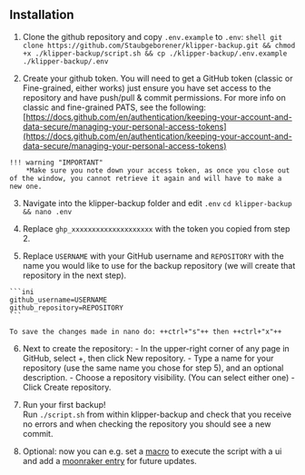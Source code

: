 ## Installation
  1. Clone the github repository and copy `.env.example` to `.env`:
    ```shell
    git clone https://github.com/Staubgeborener/klipper-backup.git && chmod +x ./klipper-backup/script.sh && cp ./klipper-backup/.env.example ./klipper-backup/.env
    ```  

  2. Create your github token. You will need to get a GitHub token (classic or Fine-grained, either works) just ensure you have set access to the repository and have push/pull & commit permissions.
    For more info on classic and fine-grained PATS, see the following: [https://docs.github.com/en/authentication/keeping-your-account-and-data-secure/managing-your-personal-access-tokens](https://docs.github.com/en/authentication/keeping-your-account-and-data-secure/managing-your-personal-access-tokens)    

    !!! warning "IMPORTANT"
        *Make sure you note down your access token, as once you close out of the window, you cannot retrieve it again and will have to make a new one.  

  3. Navigate into the klipper-backup folder and edit `.env`
    ```
    cd klipper-backup && nano .env
    ```  

  4. Replace `ghp_xxxxxxxxxxxxxxxxxxxx` with the token you copied from step 2.  
  5. Replace `USERNAME` with your GitHub username and `REPOSITORY` with the name you would like to use for the backup repository (we will create that repository in the next step).

    ```ini
    github_username=USERNAME
    github_repository=REPOSITORY
    ```

    To save the changes made in nano do: ++ctrl+"s"++ then ++ctrl+"x"++  

  6. Next to create the repository:
    - In the upper-right corner of any page in GitHub, select +, then click New repository.
    - Type a name for your repository (use the same name you chose for step 5), and an optional description.
    - Choose a repository visibility. (You can select either one)
    - Click Create repository.  

  7. Run your first backup!  
    Run `./script.sh` from within klipper-backup and check that you receive no errors and when
    checking the repository you should see a new commit.  

  8. Optional: now you can e.g. set a [macro](manual.md/#gcode-macro) to execute the script with a ui and add a [moonraker entry](updating.md/#moonraker-update-manager) for future updates.
